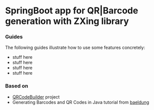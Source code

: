 # SpringBoot app for QR|Barcode generation with ZXing library

### Guides
The following guides illustrate how to use some features concretely:

* stuff here
* stuff here
* stuff here
* stuff here

### Based on
* [QRCodeBuilder](https://github.com/skrymer/qrbuilder) project
* Generating Barcodes and QR Codes in Java tutorial from [baeldung](https://www.baeldung.com/java-generating-barcodes-qr-codes)